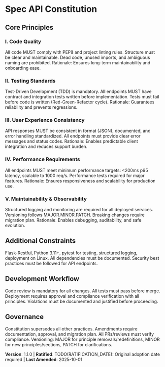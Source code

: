 <!--
Sync Impact Report
Version change: [CONSTITUTION_VERSION] → 1.1.0
Modified principles: All placeholders replaced with concrete principles
Added sections: Additional Constraints, Development Workflow
Removed sections: None
Templates requiring updates:
✅ plan-template.md (Constitution Check aligned)
✅ spec-template.md (testing, performance, user experience requirements reflected)
✅ tasks-template.md (TDD, contract/integration test discipline enforced)
Follow-up TODOs:
TODO(RATIFICATION_DATE): Original adoption date required for governance record
-->

# Spec API Constitution

## Core Principles

### I. Code Quality
All code MUST comply with PEP8 and project linting rules. Structure must be clear and maintainable. Dead code, unused imports, and ambiguous naming are prohibited. Rationale: Ensures long-term maintainability and onboarding ease.

### II. Testing Standards
Test-Driven Development (TDD) is mandatory. All endpoints MUST have contract and integration tests written before implementation. Tests must fail before code is written (Red-Green-Refactor cycle). Rationale: Guarantees reliability and prevents regressions.

### III. User Experience Consistency
API responses MUST be consistent in format (JSON), documented, and error handling standardized. All endpoints must provide clear error messages and status codes. Rationale: Enables predictable client integration and reduces support burden.

### IV. Performance Requirements
All endpoints MUST meet minimum performance targets: <200ms p95 latency, scalable to 1000 req/s. Performance tests required for major features. Rationale: Ensures responsiveness and scalability for production use.

### V. Maintainability & Observability
Structured logging and monitoring are required for all deployed services. Versioning follows MAJOR.MINOR.PATCH. Breaking changes require migration plan. Rationale: Enables debugging, auditability, and safe evolution.

## Additional Constraints
Flask-Restful, Python 3.11+, pytest for testing, structured logging, deployment on Linux. All dependencies must be documented. Security best practices must be followed for API endpoints.

## Development Workflow
Code review is mandatory for all changes. All tests must pass before merge. Deployment requires approval and compliance verification with all principles. Violations must be documented and justified before proceeding.

## Governance
Constitution supersedes all other practices. Amendments require documentation, approval, and migration plan. All PRs/reviews must verify compliance. Versioning: MAJOR for principle removals/redefinitions, MINOR for new principles/sections, PATCH for clarifications.

**Version**: 1.1.0 | **Ratified**: TODO(RATIFICATION_DATE): Original adoption date required | **Last Amended**: 2025-10-01
